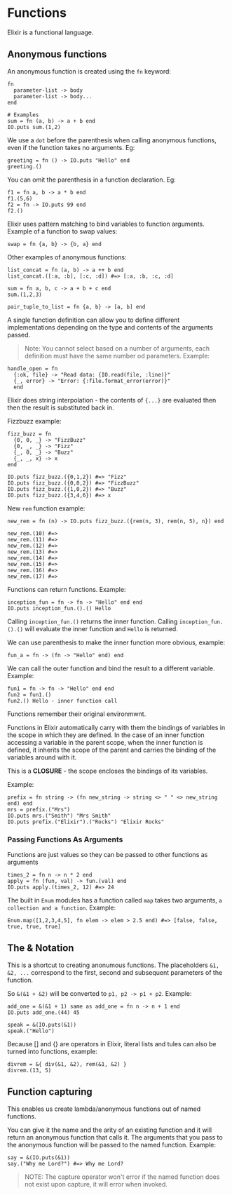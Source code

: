 # Functions

Elixir is a functional language.

## Anonymous functions
An anonymous function is created using the `fn` keyword:
```
fn
  parameter-list -> body
  parameter-list -> body...
end

# Examples
sum = fn (a, b) -> a + b end
IO.puts sum.(1,2)
```

We use a `dot` before the parenthesis when calling anonymous functions, even if the function takes no arguments. Eg:
```
greeting = fn () -> IO.puts "Hello" end
greeting.()
```

You can omit the parenthesis in a function declaration. Eg:
```
f1 = fn a, b -> a * b end
f1.(5,6)
f2 = fn -> IO.puts 99 end
f2.()
```

Elixir uses pattern matching to bind variables to function arguments. Example of a function to swap values:
```
swap = fn {a, b} -> {b, a} end
```

Other examples of anonymous functions:
```
list_concat = fn (a, b) -> a ++ b end
list_concat.([:a, :b], [:c, :d]) #=> [:a, :b, :c, :d]

sum = fn a, b, c -> a + b + c end
sum.(1,2,3)

pair_tuple_to_list = fn {a, b} -> [a, b] end
```

A single function definition can allow you to define different implementations depending on the type and contents of the arguments passed.
> Note: You cannot select based on a number of arguments, each definition must have the same number od parameters.
Example:
```
handle_open = fn
  {:ok, file} -> "Read data: {IO.read(file, :line)}"
  {_, error} -> "Error: {:file.format_error(error)}"
  end
```

Elixir does string interpolation - the contents of `{...}` are evaluated then then the result is substituted back in.

Fizzbuzz example:
```
fizz_buzz = fn
  {0, 0, _} -> "FizzBuzz"
  {0, _, _} -> "Fizz"
  {_, 0, _} -> "Buzz"
  {_, _, x} -> x
end

IO.puts fizz_buzz.({0,1,2}) #=> "Fizz"
IO.puts fizz_buzz.({0,0,2}) #=> "FizzBuzz"
IO.puts fizz_buzz.({1,0,2}) #=> "Buzz"
IO.puts fizz_buzz.({3,4,6}) #=> x
```

New `rem` function example:
```
new_rem = fn (n) -> IO.puts fizz_buzz.({rem(n, 3), rem(n, 5), n}) end

new_rem.(10) #=>
new_rem.(11) #=>
new_rem.(12) #=>
new_rem.(13) #=>
new_rem.(14) #=>
new_rem.(15) #=>
new_rem.(16) #=>
new_rem.(17) #=>
```

Functions can return functions. Example:
```
inception_fun = fn -> fn -> "Hello" end end
IO.puts inception_fun.().() Hello
```
Calling `inception_fun.()` returns the inner function. Calling `inception_fun.().()` will evaluate the inner function and `Hello` is returned.

We can use parenthesis to make the inner function more obvious, example:
```
fun_a = fn -> (fn -> "Hello" end) end
```

We can call the outer function and bind the result to a different variable. Example:
```
fun1 = fn -> fn -> "Hello" end end
fun2 = fun1.()
fun2.() Hello - inner function call
```

Functions remember their original environmwnt.

Functions in Elixir automatically carry with them the bindings of variables in the scope in which they are defined. In the case of an inner function accessing a variable in the parent scope, when the inner function is defined, it inherits the scope of the parent and carries the binding of the variables around with it.

This is a **CLOSURE** - the scope encloses the bindings of its variables.

Example:
```
prefix = fn string -> (fn new_string -> string <> " " <> new_string end) end
mrs = prefix.("Mrs")
IO.puts mrs.("Smith") "Mrs Smith"
IO.puts prefix.("Elixir").("Rocks") "Elixir Rocks"
```

### Passing Functions As Arguments
Functions are just values so they can be passed to other functions as arguments
```
times_2 = fn n -> n * 2 end
apply = fn (fun, val) -> fun.(val) end
IO.puts apply.(times_2, 12) #=> 24
```

The built in `Enum` modules has a function called `map` takes two arguments, `a collection and a function`. Example:
```
Enum.map([1,2,3,4,5], fn elem -> elem > 2.5 end) #=> [false, false, true, true, true]
```

## The & Notation
This is a shortcut to creating anonumous functions. The placeholders `&1, &2, ...` correspond to the first, second and subsequent parameters of the function.

So `&(&1 + &2)` will be converted to `p1, p2 -> p1 + p2`. Example:
```
add_one = &(&1 + 1) same as add_one = fn n -> n + 1 end
IO.puts add_one.(44) 45

speak = &(IO.puts(&1))
speak.("Hello")
```

Because [] and {} are operators in Elixir, literal lists and tules can also be turned into functions, example:
```
divrem = &{ div(&1, &2), rem(&1, &2) }
divrem.(13, 5)
```

## Function capturing
This enables us create lambda/anonymous functions out of named functions.

You can give it the name and the arity of an existing function and it will return an anonymous function that calls it. The arguments that you pass to the anonymous function will be passed to the named function. Example:
```
say = &(IO.puts(&1))
say.("Why me Lord?") #=> Why me Lord?
```

> NOTE: The capture operator won't error if the named function does not exist upon capture, it will error when invoked.
